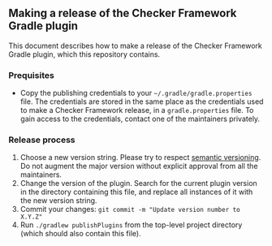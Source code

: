 ## Making a release of the Checker Framework Gradle plugin

This document describes how to make a release of the Checker Framework
Gradle plugin, which this repository contains.

### Prequisites

* Copy the publishing credentials to your `~/.gradle/gradle.properties` file.
The credentials are stored in the same place as the credentials used to make
a Checker Framework release, in a `gradle.properties` file.
To gain access to the credentials, contact one of the maintainers privately.

### Release process

1. Choose a new version string. Please try to respect
[semantic versioning](https://semver.org/). Do not augment the major
version without explicit approval from all the maintainers.
2. Change the version of the plugin. Search for the current plugin version
in the directory containing this file, and replace all instances of it
with the new version string.
3. Commit your changes: `git commit -m "Update version number to X.Y.Z"`
4. Run `./gradlew publishPlugins` from the top-level project directory
(which should also contain this file).
